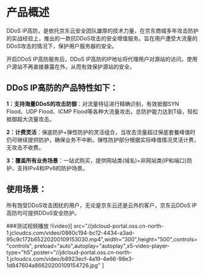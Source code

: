 
# 产品概述

DDoS IP高防，是依托京东云安全团队雄厚的技术力量，在京东商城多年攻击防护的实战经验上，推出的一款抗DDoS攻击的安全增值服务。旨在用户遭受大流量的DDoS攻击的情况下，保护用户服务器的安全。


开启DDoS IP高防服务后，DDoS IP高防的IP地址将代理用户对源站的访问，使用户源站不再直接暴露在外，从而有效保护源站的安全。

 

## DDoS IP高防的产品特性如下：

**1：支持海量DDoS的攻击防御**：对流量特征进行精确识别，有效抵御SYN Flood、UDP Flood、ICMP Flood等各种大流量攻击。总防护能力达到T级，轻松抵御超大流量攻击。

**2：计费灵活**：保底防护+弹性防护的灵活组合，当攻击流量超过保底套餐峰值时仍可继续提供防护，确保业务不中断。弹性防护部分根据实际峰值情况灵活计费，无攻击不收费。

**3：覆盖所有业务场景**：一站式购买，提供网站类(域名)+非网站类(IP和端口)防护，支持IPv4和IPv6的防护场景。

 

## 使用场景：
所有饱受DDoS攻击困扰的用户，无论是京东云还是云外的客户，京东云DDoS IP高防均可提供DDoS安全防护。

###测试视频播放
!{video}[ src="//jdcloud-portal.oss.cn-north-1.jcloudcs.com/video/0860c194-bc12-4434-a3ad-95c9c172b65220200109153030.mp4",width="300",height="500",controls="controls", preload="auto",autoplay="autoplay",x5-video-player-type="h5",poster="//jdcloud-portal.oss.cn-north-1.jcloudcs.com/video/b8923ecf-4a19-4e66-98e3-1d847604a86620200109154726.jpg" ]
